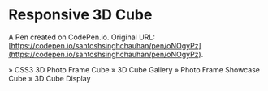 # Responsive 3D Cube

A Pen created on CodePen.io. Original URL: [https://codepen.io/santoshsinghchauhan/pen/oNOgyPz](https://codepen.io/santoshsinghchauhan/pen/oNOgyPz).

» CSS3 3D Photo Frame Cube
» 3D Cube Gallery
» Photo Frame Showcase Cube
» 3D Cube Display